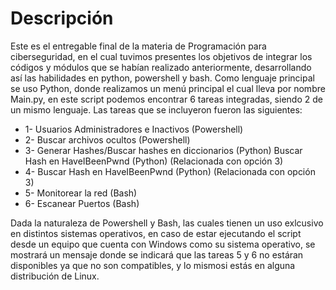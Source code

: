 # Descripción
Este es el entregable final de la materia de Programación para ciberseguridad, en el cual tuvimos presentes los objetivos de integrar los códigos y módulos que se habían realizado anteriormente, desarrollando así las habilidades en python, powershell y bash.
Como lenguaje principal se uso Python, donde realizamos un menú principal el cual lleva por nombre Main.py, en este script podemos encontrar 6 tareas integradas, siendo 2 de un mismo lenguaje.
Las tareas que se incluyeron fueron las siguientes:
- 1- Usuarios Administradores e Inactivos (Powershell)
- 2- Buscar archivos ocultos (Powershell)
- 3- Generar Hashes/Buscar hashes en diccionarios (Python)
  Buscar Hash en HaveIBeenPwnd (Python) (Relacionada con opción 3)
- 4- Buscar Hash en HaveIBeenPwnd (Python) (Relacionada con opción 3)
- 5- Monitorear la red (Bash)
- 6- Escanear Puertos (Bash)

Dada la naturaleza de Powershell y Bash, las cuales tienen un uso exlcusivo en distintos sistemas operativos, en caso de estar ejecutando el script desde un equipo que cuenta con Windows como su sistema operativo, se mostrará un mensaje donde se indicará que las tareas 5 y 6 no estáran disponibles ya que no son compatibles, y lo mismosi estás en alguna distribución de Linux.

     
